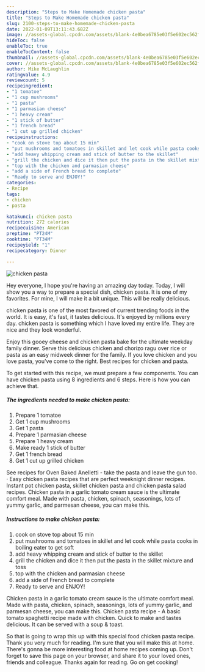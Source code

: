 ```yaml
---
description: "Steps to Make Homemade chicken pasta"
title: "Steps to Make Homemade chicken pasta"
slug: 2100-steps-to-make-homemade-chicken-pasta
date: 2022-01-09T13:11:43.682Z
image: //assets-global.cpcdn.com/assets/blank-4e0bea6785e03f5e602ec562f230caae08da540cada707380b4fe1bbebba43da.png
hideToc: false
enableToc: true
enableTocContent: false
thumbnail: //assets-global.cpcdn.com/assets/blank-4e0bea6785e03f5e602ec562f230caae08da540cada707380b4fe1bbebba43da.png
cover: //assets-global.cpcdn.com/assets/blank-4e0bea6785e03f5e602ec562f230caae08da540cada707380b4fe1bbebba43da.png
author: Mike McLaughlin
ratingvalue: 4.9
reviewcount: 5
recipeingredient:
- "1 tomatoe"
- "1 cup mushrooms"
- "1 pasta"
- "1 parmasian cheese"
- "1 heavy cream"
- "1 stick of butter"
- "1 french bread"
- "1 cut up grilled chicken"
recipeinstructions:
- "cook on stove top about 15 min"
- "put mushrooms and tomatoes in skillet and let cook while pasta cooks in boiling eater to get soft"
- "add heavy whipping cream and stick of butter to the skillet"
- "grill the chicken and dice it then put the pasta in the skillet mixture and toss"
- "top with the chicken and parmasian cheese"
- "add a side of French bread to complete"
- "Ready to serve and ENJOY!"
categories:
- Recipe
tags:
- chicken
- pasta

katakunci: chicken pasta 
nutrition: 272 calories
recipecuisine: American
preptime: "PT24M"
cooktime: "PT34M"
recipeyield: "1"
recipecategory: Dinner

---
```



![chicken pasta](//assets-global.cpcdn.com/assets/blank-4e0bea6785e03f5e602ec562f230caae08da540cada707380b4fe1bbebba43da.png)

Hey everyone, I hope you're having an amazing day today. Today, I will show you a way to prepare a special dish, chicken pasta. It is one of my favorites. For mine, I will make it a bit unique. This will be really delicious.

chicken pasta is one of the most favored of current trending foods in the world. It is easy, it's fast, it tastes delicious. It's enjoyed by millions every day. chicken pasta is something which I have loved my entire life. They are nice and they look wonderful.

Enjoy this gooey cheese and chicken pasta bake for the ultimate weekday family dinner. Serve this delicious chicken and chorizo ragu over rice or pasta as an easy midweek dinner for the family. If you love chicken and you love pasta, you&#39;ve come to the right. Best recipes for chicken and pasta.


To get started with this recipe, we must prepare a few components. You can have chicken pasta using 8 ingredients and 6 steps. Here is how you can achieve that.

<!--inarticleads1-->

##### The ingredients needed to make chicken pasta:

1. Prepare 1 tomatoe
1. Get 1 cup mushrooms
1. Get 1 pasta
1. Prepare 1 parmasian cheese
1. Prepare 1 heavy cream
1. Make ready 1 stick of butter
1. Get 1 french bread
1. Get 1 cut up grilled chicken


See recipes for Oven Baked Anelletti - take the pasta and leave the gun too. · Easy chicken pasta recipes that are perfect weeknight dinner recipes. Instant pot chicken pasta, skillet chicken pasta and chicken pasta salad recipes. Chicken pasta in a garlic tomato cream sauce is the ultimate comfort meal. Made with pasta, chicken, spinach, seasonings, lots of yummy garlic, and parmesan cheese, you can make this. 

<!--inarticleads2-->

##### Instructions to make chicken pasta:

1. cook on stove top about 15 min
1. put mushrooms and tomatoes in skillet and let cook while pasta cooks in boiling eater to get soft
1. add heavy whipping cream and stick of butter to the skillet
1. grill the chicken and dice it then put the pasta in the skillet mixture and toss
1. top with the chicken and parmasian cheese
1. add a side of French bread to complete
1. Ready to serve and ENJOY!

Chicken pasta in a garlic tomato cream sauce is the ultimate comfort meal. Made with pasta, chicken, spinach, seasonings, lots of yummy garlic, and parmesan cheese, you can make this. Chicken pasta recipe - A basic tomato spaghetti recipe made with chicken. Quick to make and tastes delicious. It can be served with a soup &amp; toast. 

So that is going to wrap this up with this special food chicken pasta recipe. Thank you very much for reading. I'm sure that you will make this at home. There's gonna be more interesting food at home recipes coming up. Don't forget to save this page on your browser, and share it to your loved ones, friends and colleague. Thanks again for reading. Go on get cooking!
